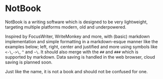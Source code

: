# NotBook


NotBook is a writing software which is designed to be very lightweight, targeting multiple platforms modern, old and underpowered. 

Inspired by FocusWriter, WriteMonkey and more, with (basic) markdown implementation and simple formatting in a markdown-esque manner like the examples below;
left, right, center and justified and more using symbols like `<-\`,`->\`, `^` and `~\`. It should also merge with the `##` and `###` which is supported by markdown.
Data saving is handled in the web browser, cloud saving is planned soon.

Just like the name, it is not a book and should not be confused for one. 
